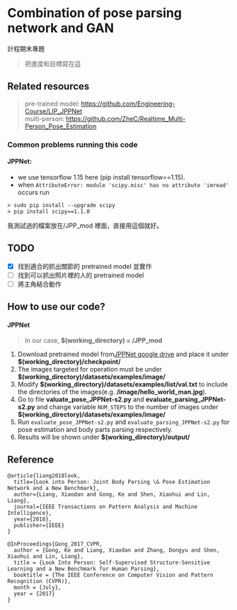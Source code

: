 # Combination of pose parsing network and GAN

計程期末專題

> 把進度和目標寫在這

## Related resources

> pre-trained model: https://github.com/Engineering-Course/LIP_JPPNet <br>
> multi-person: https://github.com/ZheC/Realtime_Multi-Person_Pose_Estimation

### Common problems running this code

#### JPPNet:

- we use tensorflow 1.15 here (pip install tensorflow==1.15).
- when `AttributeError: module 'scipy.misc' has no attribute 'imread'` occurs run

```
> sudo pip install --upgrade scipy
> pip install scipy==1.1.0
```

我測試過的檔案放在/JPP_mod 裡面，直接用這個就好。

## TODO

- [x] 找到適合的抓出關節的 pretrained model 並實作 <br>
- [ ] 找到可以抓出照片裡的人的 pretrained model <br>
- [ ] 將主角結合動作

## How to use our code?

#### JPPNet

> In our case, **$(working_directory) = /JPP_mod**
1. Download pretrained model from[JPPNet google drive](https://drive.google.com/file/d/1BFVXgeln-bek8TCbRjN6utPAgRE0LJZg/view) and place it under **$(working_directory)/checkpoint/**
2. The images targeted for operation must be under **$(working_directory)/datasets/examples/image/**
3. Modify **$(working_directory)/datasets/examples/list/val.txt** to include the directories of the images(e.g. **/image/hello_world_man.jpg**).
4. Go to file **valuate_pose_JPPNet-s2.py** and **evaluate_parsing_JPPNet-s2.py** and change variable `NUM_STEPS` to the number of images under **$(working_directory)/datasets/examples/image/**
5. Run `evaluate_pose_JPPNet-s2.py` and `evaluate_parsing_JPPNet-s2.py` for pose estimation and body parts parsing respectively.
6. Results will be shown under **$(working_directory)/output/**


## Reference

```
@article{liang2018look,
  title={Look into Person: Joint Body Parsing \& Pose Estimation Network and a New Benchmark},
  author={Liang, Xiaodan and Gong, Ke and Shen, Xiaohui and Lin, Liang},
  journal={IEEE Transactions on Pattern Analysis and Machine Intelligence},
  year={2018},
  publisher={IEEE}
}

@InProceedings{Gong_2017_CVPR,
  author = {Gong, Ke and Liang, Xiaodan and Zhang, Dongyu and Shen, Xiaohui and Lin, Liang},
  title = {Look Into Person: Self-Supervised Structure-Sensitive Learning and a New Benchmark for Human Parsing},
  booktitle = {The IEEE Conference on Computer Vision and Pattern Recognition (CVPR)},
  month = {July},
  year = {2017}
}
```
